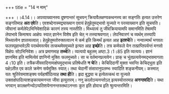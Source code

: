 +++
title = "14 न माम्"

+++
।।4.14।। अपव्याख्यानस्य दूषणान्तरं सूचयन् क्रियावैलक्षण्यकथनस्य का
सङ्गतिः इत्यत उत्तरेण सङ्गतिमाह **अत एवे**ति। एवशब्देनास्मद्व्याख्यान
एवायं हेतुहेतुमद्भावो युज्यते न परव्याख्यान इति सूचयति। जीवानां
कर्मलेपेऽभिनिवेशादिकं कारणं तस्य नास्तीति। मिथ्यात्वं तु जीवक्रियायामपि
समानमिति तेषामपि लेपाभावे किमाश्रय आक्षेपः स्यात् ज्ञानेन विशेष इति चेत्
न तस्याश्रवणात्। लेपनिवारणं च व्यर्थम् तस्यापि मिथ्यात्वेन
ज्ञातव्यत्वात्। हेतुहेतुमतोरुक्तत्वात्न मे कर्म इति किमर्थं इत्यत आह
**इतश्चे**ति। नन्वात्मार्थं भगवतः फलस्पृहाभावेऽपि परार्थमस्त्येव
तत्कथमेवमुच्यते इत्यत आह **इच्छे**ति। तत्र कर्मफले येन
तत्प्राप्तिपर्यन्तं मनसो विक्षेपः सोऽभिनिवेशः। अत्र प्रमाणमाह
**तच्चे**ति। व्यत्ययो बहुलम् अष्टा.3।1।85 इति व्यत्ययः। ज्ञानं ज्ञानमिव
इति मामित्येवं ज्ञानिनो मुक्तिः फलमुच्यते। सा च वर्तमानप्रत्ययेन। प्राक्
च भूंतप्रत्ययेनमद्भावमागताः 4।10 इति। तत्रैकजीववादिनामाक्षेपमुद्भाव्य
प्रतिषेधति **न चे**ति। केचिदिदानीं मुक्ता भवन्ति केचिद्भूता इति
पक्षेऽतीत एव काले क्रमेण सर्वमुक्तिः स्यात्। तथा चेदानीं संसारानुपलम्भः
स्यादिति शङ्कनीयम्। कस्मात् यतः श्रुतिरेवमाशङ्क्य पर्यहार्षीदित्याह
**तथा ही**ति। हृदा बुद्ध्या च इत्येतत्कथं वा युज्यते
उक्ताक्षेपादित्याशङ्कायामनन्ता जीवा इत्युत्तरम्। ननु कालोऽप्यनन्तोऽत्
इत्यस्योत्तरमाह **अनन्तवदि**ति। यथा भगवान्
कालक्षणेभ्योऽप्यतिशयेनानन्तस्तथाऽनन्ताः कुत इति होवाच इति
श्रुत्यन्तरमिति।
